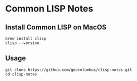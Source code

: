 # Common LISP Notes

## Install Common LISP on MacOS
```
brew install clisp
clisp --version
```

## Usage
```
git clone https://github.com/geocolumbus/clisp-notes.git
cd clisp-notes
```
